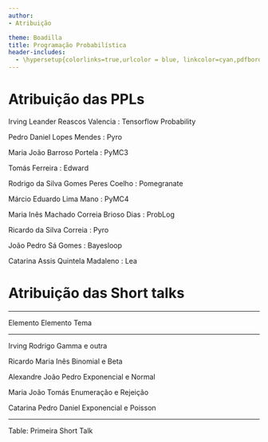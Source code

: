 ```yaml
---
author:
- Atribuição

theme: Boadilla
title: Programação Probabilística
header-includes:
  - \hypersetup{colorlinks=true,urlcolor = blue, linkcolor=cyan,pdfborderstyle={/S/U/W 1}}
---
```


# Atribuição das PPLs

Irving Leander Reascos Valencia
 : Tensorflow Probability

Pedro Daniel Lopes Mendes
 : Pyro
 
Maria João Barroso Portela
 : PyMC3
 
Tomás Ferreira
 : Edward
 
Rodrigo da Silva Gomes Peres Coelho
 : Pomegranate
 
Márcio Eduardo Lima Mano
 : PyMC4
 
Maria Inês Machado Correia Brioso Dias
 : ProbLog
 
Ricardo da Silva Correia
 : Pyro

João Pedro Sá Gomes
 : Bayesloop

Catarina Assis Quintela Madaleno
 : Lea

# Atribuição das Short talks

-----------------------------------------------------------------
   Elemento           Elemento                 Tema
---------------   -------------------     -----------------------
Irving                   Rodrigo           Gamma e outra

Ricardo                Maria Inês          Binomial e Beta

Alexandre             João Pedro           Exponencial e Normal

Maria João              Tomás              Enumeração e Rejeição

Catarina             Pedro Daniel          Exponencial e Poisson

-----------------------------------------------------------------

Table: Primeira Short Talk

